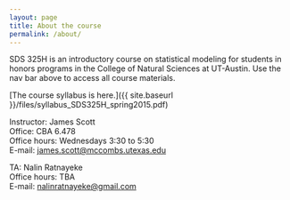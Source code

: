 ```yaml
---
layout: page
title: About the course
permalink: /about/
---
```


SDS 325H is an introductory course on statistical modeling for
students in honors programs in the College of Natural Sciences at
UT-Austin.  Use the nav bar above to access all course materials.

[The course syllabus is here.]({{ site.baseurl }}/files/syllabus_SDS325H_spring2015.pdf)

Instructor: James Scott  
Office: CBA 6.478  
Office hours: Wednesdays 3:30 to 5:30  
E-mail: james.scott@mccombs.utexas.edu  

TA: Nalin Ratnayeke  
Office hours: TBA  
E-mail: nalinratnayeke@gmail.com

